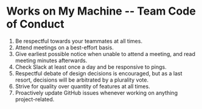 # Works on My Machine -- Team Code of Conduct
1. Be respectful towards your teammates at all times.
2. Attend meetings on a best-effort basis.
3. Give earliest possible notice when unable to attend a meeting, and read meeting minutes afterwards.
4. Check Slack at least once a day and be responsive to pings.
5. Respectful debate of design decisions is encouraged, but as a last resort, decisions will be arbitrated by a plurality vote.
6. Strive for quality over quantity of features at all times.
7. Proactively update GitHub issues whenever working on anything project-related.

